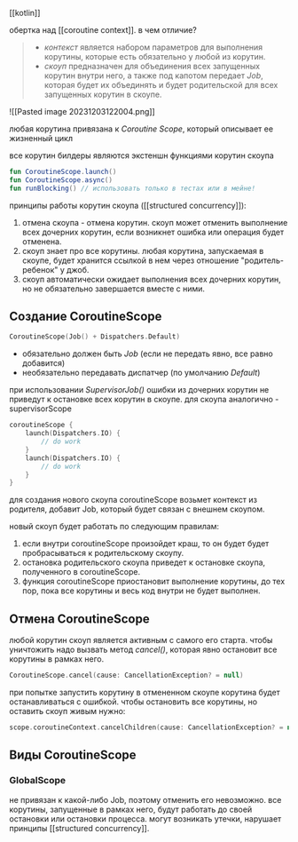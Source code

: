 [[kotlin]]

обертка над [[coroutine context]]. в чем отличие?

> - *контекст* является набором параметров для выполнения корутины, которые есть обязательно у любой из корутин.
> - *скоуп* предназначен для объединения всех запущенных корутин внутри него, а также под капотом передает *Job*, которая будет их объединять и будет родительской для всех запущенных корутин в скоупе.

![[Pasted image 20231203122004.png]]

любая корутина привязана к *Coroutine Scope*, который описывает ее жизненный цикл

все корутин билдеры являются экстеншн функциями корутин скоупа
```kotlin
fun CoroutineScope.launch()
fun CoroutineScope.async()
fun runBlocking() // использовать только в тестах или в мейне!
```

принципы работы корутин скоупа ([[structured concurrency]]):
1. отмена скоупа - отмена корутин. скоуп может отменить выполнение всех дочерних корутин, если возникнет ошибка или операция будет отменена.
2. скоуп знает про все корутины. любая корутина, запускаемая в скоупе, будет хранится ссылкой в нем через отношение "родитель-ребенок" у джоб.
3. скоуп автоматически ожидает выполнения всех дочерних корутин, но не обязательно завершается вместе с ними.

## Создание CoroutineScope

```kotlin
CoroutineScope(Job() + Dispatchers.Default)
```
- обязательно должен быть *Job* (если не передать явно, все равно добавится)
- необязательно передавать диспатчер (по умолчанию *Default*)

при использовании *SupervisorJob()* ошибки из дочерних корутин не приведут к остановке всех корутин в скоупе. для скоупа аналогично - supervisorScope

```kotlin
coroutineScope {
	launch(Dispatchers.IO) {
		// do work
	}
	launch(Dispatchers.IO) {
		// do work
	}
}
```

для создания нового скоупа coroutineScope возьмет контекст из родителя, добавит Job, который будет связан с внешнем скоупом.

новый скоуп будет работать по следующим правилам:
1. если внутри coroutineScope произойдет краш, то он будет будет пробрасываться к родительскому скоупу.
2. остановка родительского скоупа приведет к остановке скоупа, полученного в coroutineScope.
3. функция coroutineScope приостановит выполнение корутины, до тех пор, пока все корутины и весь код внутри не будет выполнен.

## Отмена CoroutineScope

любой корутин скоуп является активным с самого его старта. чтобы уничтожить надо вызвать метод *cancel()*, которая явно остановит все корутины в рамках него.

```kotlin
CoroutineScope.cancel(cause: CancellationException? = null)
```

при попытке запустить корутину в отмененном скоупе корутина будет останавливаться с ошибкой. чтобы остановить все корутины, но оставить скоуп живым нужно:

 ```kotlin
 scope.coroutineContext.cancelChildren(cause: CancellationException? = null)
```

## Виды CoroutineScope

### GlobalScope

не привязан к какой-либо Job, поэтому отменить его невозможно. все корутины, запущенные в рамках него, будут работать до своей остановки или остановки процесса. могут возникать утечки, нарушает принципы [[structured concurrency]].

